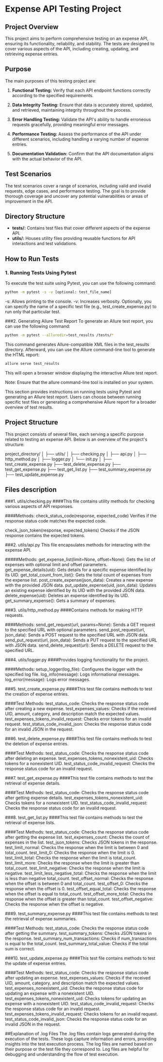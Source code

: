# Expense API Testing Project

## Project Overview

This project aims to perform comprehensive testing on an expense API, ensuring its functionality, reliability, and stability. The tests are designed to cover various aspects of the API, including creating, updating, and retrieving expense entries.

## Purpose

The main purposes of this testing project are:

1. **Functional Testing:** Verify that each API endpoint functions correctly according to the specified requirements.

2. **Data Integrity Testing:** Ensure that data is accurately stored, updated, and retrieved, maintaining integrity throughout the process.

3. **Error Handling Testing:** Validate the API's ability to handle erroneous requests gracefully, providing meaningful error messages.

4. **Performance Testing:** Assess the performance of the API under different scenarios, including handling a varying number of expense entries.

5. **Documentation Validation:** Confirm that the API documentation aligns with the actual behavior of the API.

## Test Scenarios

The test scenarios cover a range of scenarios, including valid and invalid requests, edge cases, and performance testing. The goal is to provide thorough coverage and uncover any potential vulnerabilities or areas of improvement in the API.

## Directory Structure

- **tests/:** Contains test files that cover different aspects of the expense API.
- **utils/:** Houses utility files providing reusable functions for API interactions and test validations.

## How to Run Tests

### 1. Running Tests Using Pytest

To execute the test suite using Pytest, you can use the following command:

```bash
python -m pytest -s -v [optional: test_file_name]
```
-s: Allows printing to the console.
-v: Increases verbosity.
Optionally, you can specify the name of a specific test file (e.g., test_create_expense.py) to run only that particular test.

###2. Generating Allure Test Report
To generate an Allure test report, you can use the following command:

```bash
python -m pytest --alluredir=test_results /tests/*
```

This command generates Allure-compatible XML files in the test_results directory. Afterward, you can use the Allure command-line tool to generate the HTML report:

```bash
allure serve test_results
```
This will open a browser window displaying the interactive Allure test report.

Note: Ensure that the allure command-line tool is installed on your system.

This section provides instructions on running tests using Pytest and generating an Allure test report. Users can choose between running specific test files or generating a comprehensive Allure report for a broader overview of test results.


## Project Structure

This project consists of several files, each serving a specific purpose related to testing an expense API. Below is an overview of the project's structure:

project_directory/
│
├── utils/
│ ├── checking.py
│ ├── api.py
│ ├── http_method.py
│ ├── logger.py
│ └── init.py
│
├── test_create_expense.py
├── test_delete_expense.py
├── test_get_expense.py
├── test_get_list.py
├── test_summary_expense.py
├── test_update_expense.py



## Files description

###1. utils/checking.py
####This file contains utility methods for checking various aspects of API responses.

####Methods:
check_status_code(response, expected_code)
Verifies if the response status code matches the expected code.

check_json_token(response, expected_tokens)
Checks if the JSON response contains the expected tokens.

###2. utils/api.py
This file encapsulates methods for interacting with the expense API.

#####Methods:
get_expense_list(limit=None, offset=None): Gets the list of expenses with optional limit and offset parameters.
get_expense_details(uid): Gets details for a specific expense identified by its UID.
get_total_count_from_list(): Gets the total count of expenses from the expense list.
post_create_expense(json_data): Creates a new expense with the provided JSON data.
put_update_expense(uid, json_data): Updates an existing expense identified by its UID with the provided JSON data.
delete_expense(uid): Deletes an expense identified by its UID.
get_summary_expense(): Gets a summary of expenses.

###3. utils/http_method.py
####Contains methods for making HTTP requests.

####Methods:
send_get_request(url, params=None): Sends a GET request to the specified URL with optional parameters.
send_post_request(url, json_data): Sends a POST request to the specified URL with JSON data.
send_put_request(url, json_data): Sends a PUT request to the specified URL with JSON data.
send_delete_request(url): Sends a DELETE request to the specified URL.

###4. utils/logger.py
####Provides logging functionality for the project.

####Methods:
setup_logger(log_file): Configures the logger with the specified log file.
log_info(message): Logs informational messages.
log_error(message): Logs error messages.

###5. test_create_expense.py
####This test file contains methods to test the creation of expense entries.

####Test Methods:
test_status_code: Checks the response status code after creating a new expense.
test_expenses_values: Checks if the received UID, amount, category, and description match the expected values.
test_expenses_tokens_invalid_request: Checks error tokens for an invalid request.
test_status_code_invalid_json: Checks the response status code for an invalid JSON in the request.

###6. test_delete_expense.py
####This test file contains methods to test the deletion of expense entries.

####Test Methods:
test_status_code: Checks the response status code after deleting an expense.
test_expenses_tokens_nonexistent_uid: Checks tokens for a nonexistent UID.
test_status_code_invalid_request: Checks the response status code for an invalid request.

###7. test_get_expense.py
####This test file contains methods to test the retrieval of expense details.

####Test Methods:
test_status_code: Checks the response status code after getting expense details.
test_expenses_tokens_nonexistent_uid: Checks tokens for a nonexistent UID.
test_status_code_invalid_request: Checks the response status code for an invalid request.

###8. test_get_list.py
####This test file contains methods to test the retrieval of expense lists.

####Test Methods:
test_status_code: Checks the response status code after getting the expense list.
test_expenses_count: Checks the count of expenses in the list.
test_json_tokens: Checks JSON tokens in the response.
test_limit_normal: Checks the response when the limit is between 0 and total_count.
test_limit_0: Checks the response when the limit is 0.
test_limit_total: Checks the response when the limit is total_count.
test_limit_more: Checks the response when the limit is greater than total_count.
test_limit_negative: Checks the response when the limit is negative.
test_limit_less_negative_total: Checks the response when the limit is less than negative total_count.
test_offset_normal: Checks the response when the offset is between 0 and total_count.
test_offset_0: Checks the response when the offset is 0.
test_offset_equal_total: Checks the response when the offset is equal to total_count.
test_offset_more_total: Checks the response when the offset is greater than total_count.
test_offset_negative: Checks the response when the offset is negative.

###9. test_summary_expense.py
####This test file contains methods to test the retrieval of expense summaries.

####Test Methods:
test_status_code: Checks the response status code after getting the summary.
test_summary_tokens: Checks JSON tokens in the response.
test_summary_num_transactions: Checks if num_transactions is equal to the total_count.
test_summary_total_value: Checks if the total sum is correct.

###10. test_update_expense.py
####This test file contains methods to test the update of expense entries.

####Test Methods:
test_status_code: Checks the response status code after updating an expense.
test_expenses_values: Checks if the received UID, amount, category, and description match the expected values.
test_expenses_nonexistent_uid: Checks the response status code for updating an expense with a nonexistent UID.
test_expenses_tokens_nonexistent_uid: Checks tokens for updating an expense with a nonexistent UID.
test_status_code_invalid_request: Checks the response status code for an invalid request.
test_expenses_tokens_invalid_request: Checks tokens for an invalid request.
test_status_code_invalid_json: Checks the response status code for an invalid JSON in the request.

##Explanation of .log Files
The .log files contain logs generated during the execution of the tests. These logs capture information and errors, providing insights into the test execution process. The log files are named based on their purpose or the test file they correspond to. Log files are helpful for debugging and understanding the flow of test execution.